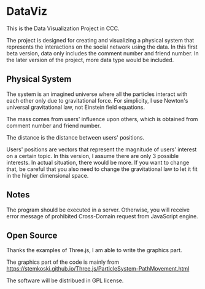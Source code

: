 DataViz
=======

This is the Data Visualization Project in CCC.

The project is designed for creating and visualizing a physical system that represents the interactions on the social network using the data.
In this first beta version, data only includes the comment number and friend number. In the later version of the project, more data type would be included.

Physical System
--------
The system is an imagined universe where all the particles interact with each other only due to gravitational force.
For simplicity, I use Newton's universal gravitational law, not Einstein field equations.

The mass comes from users' influence upon others, which is obtained from comment number and friend number.

The distance is the distance between users' positions.

Users' positions are vectors that represent the magnitude of users' interest on a certain topic.
In this version, I assume there are only 3 possible interests.
In actual situation, there would be more.
If you want to change that, be careful that you also need to change the gravitational law to let it fit in the higher dimensional space.

Notes
---------
The program should be executed in a server. Otherwise, you will receive error message of prohibited Cross-Domain request from JavaScript engine.

Open Source
--------
Thanks the examples of Three.js, I am able to write the graphics part.

The graphics part of the code is mainly from https://stemkoski.github.io/Three.js/ParticleSystem-PathMovement.html

The software will be distribued in GPL license.
